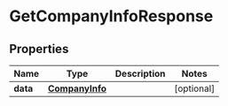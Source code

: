 

# GetCompanyInfoResponse



## Properties

| Name | Type | Description | Notes |
|------------ | ------------- | ------------- | -------------|
|**data** | [**CompanyInfo**](CompanyInfo.md) |  |  [optional] |




